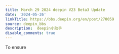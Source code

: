 ```yaml
---
title: March 29 2024 deepin V23 Beta3 Update
date: '2024-05-26'
linkTitle: https://bbs.deepin.org/en/post/270059
source: deepin_bbs
description:  deepin小助手 
disable_comments: true
---
```

To ensure 
